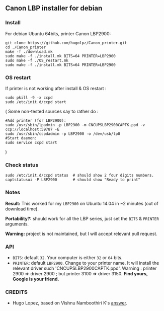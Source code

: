## Canon LBP installer for debian

### Install
For debian Ubuntu 64bits, printer Canon LBP2900:

```
git clone https://github.com/hugolpz/Canon_printer.git
cd ./Canon_printer
make -f ./download.mk
sudo make -f ./install.mk BITS=64 PRINTER=LBP2900
sudo make -f ./OS_restart.mk
sudo make -f ./install.mk BITS=64 PRINTER=LBP2900
```

### OS restart
If printer is not working after install & OS restart :
```
sudo pkill -9 -x ccpd
sudo /etc/init.d/ccpd start
```

( Some non-tested sources say to rather do :

```
#Add printer (for LBP2900):
sudo /usr/sbin/lpadmin -p LBP2900 -m CNCUPSLBP2900CAPTK.ppd -v ccp://localhost:59787 -E  
sudo /usr/sbin/ccpdadmin -p LBP2900 -o /dev/usb/lp0
#Start daemon:
sudo service ccpd start
```
)

### Check status
```
sudo /etc/init.d/ccpd status  # should show 2 four digits numbers.
captstatusui -P LBP2900       # should show "Ready to print"
```
### Notes
**Result:** This worked for my `LBP2900` on Ubuntu 14.04 in ~2 minutes (out of download time).

**Portability?:** should work for all the LBP series, just set the `BITS` & `PRINTER` arguments.

**Warning:** project is not maintained, but I will accept relevant pull request.


### API
* `BITS`: default `32`. Your computer is either `32` or `64` bits.
* `PRINTER`: default `LBP2900`. Change to your printer name. It will install the relevant driver such 'CNCUPSLBP2900CAPTK.ppd'. Warning : printer 2900 => driver 2900 ; but printer 3100 => driver 3150. **Find yours, Google is your friend.**

### CREDITS
* Hugo Lopez, based on Vishnu Namboothiri K's [answer](http://askubuntu.com/questions/457774/driver-canon-lbp-2900).
